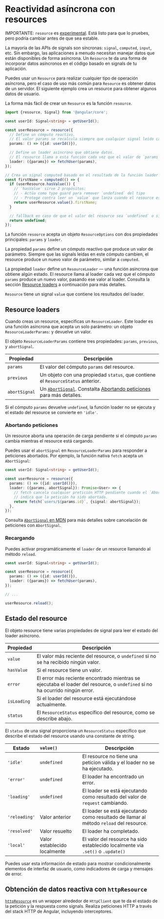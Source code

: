 # Reactividad asíncrona con resources

IMPORTANTE: `resource` es [experimental](reference/releases#experimental). Está listo para que lo pruebes, pero podría cambiar antes de que sea estable.

La mayoría de las APIs de signals son síncronas: `signal`, `computed`, `input`, etc. Sin embargo, las aplicaciones a menudo necesitan manejar datos que están disponibles de forma asíncrona. Un `Resource` te da una forma de incorporar datos asíncronos en el código basado en signals de tu aplicación.

Puedes usar un `Resource` para realizar cualquier tipo de operación asíncrona, pero el caso de uso más común para `Resource` es obtener datos de un servidor. El siguiente ejemplo crea un resource para obtener algunos datos de usuario.

La forma más fácil de crear un `Resource` es la función `resource`.

```typescript
import {resource, Signal} from '@angular/core';

const userId: Signal<string> = getUserId();

const userResource = resource({
  // Define un cómputo reactivo.
  // El valor params se recalcula siempre que cualquier signal leído cambie.
  params: () => ({id: userId()}),

  // Define un loader asíncrono que obtiene datos.
  // El resource llama a esta función cada vez que el valor de `params` cambia.
  loader: ({params}) => fetchUser(params),
});

// Crea un signal computed basado en el resultado de la función loader del resource.
const firstName = computed(() => {
  if (userResource.hasValue()) {
    // `hasValue` sirve 2 propósitos:
    // - Actúa como type guard para remover `undefined` del tipo
    // - Protege contra leer un `value` que lanza cuando el resource está en estado de error
    return userResource.value().firstName;
  }

  // fallback en caso de que el valor del resource sea `undefined` o si el resource está en estado de error
  return undefined;
});
```

La función `resource` acepta un objeto `ResourceOptions` con dos propiedades principales: `params` y `loader`.

La propiedad `params` define un cómputo reactivo que produce un valor de parámetro. Siempre que las signals leídas en este cómputo cambien, el resource produce un nuevo valor de parámetro, similar a `computed`.

La propiedad `loader` define un `ResourceLoader` — una función asíncrona que obtiene algún estado. El resource llama al loader cada vez que el cómputo `params` produce un nuevo valor, pasando ese valor al loader. Consulta la sección [Resource loaders](#resource-loaders) a continuación para más detalles.

`Resource` tiene un signal `value` que contiene los resultados del loader.

## Resource loaders

Cuando creas un resource, especificas un `ResourceLoader`. Este loader es una función asíncrona que acepta un solo parámetro: un objeto `ResourceLoaderParams`: y devuelve un valor.

El objeto `ResourceLoaderParams` contiene tres propiedades: `params`, `previous`, y `abortSignal`.

| Propiedad    | Descripción                                                                                                                                      |
| ------------ | ------------------------------------------------------------------------------------------------------------------------------------------------ |
| `params`     | El valor del cómputo `params` del resource.                                                                                                      |
| `previous`   | Un objeto con una propiedad `status`, que contiene el `ResourceStatus` anterior.                                                                 |
| `abortSignal`| Un [`AbortSignal`](https://developer.mozilla.org/en-US/docs/Web/API/AbortSignal). Constalta [Abortando peticiones](#abortando-peticiones) para más detalles. |

Si el cómputo `params` devuelve `undefined`, la función loader no se ejecuta y el estado del resource se convierte en `'idle'`.

### Abortando peticiones

Un resource aborta una operación de carga pendiente si el cómputo `params` cambia mientras el resource está cargando.

Puedes usar el `abortSignal` en `ResourceLoaderParams` para responder a peticiones abortados. Por ejemplo, la función nativa `fetch` acepta un `AbortSignal`:

```typescript
const userId: Signal<string> = getUserId();

const userResource = resource({
  params: () => ({id: userId()}),
  loader: ({params, abortSignal}): Promise<User> => {
    // fetch cancela cualquier pretición HTTP pendiente cuando el `AbortSignal` dado
    // indica que la petición ha sido abortada.
    return fetch(`users/${params.id}`, {signal: abortSignal});
  },
});
```

Consulta [`AbortSignal` en MDN](https://developer.mozilla.org/en-US/docs/Web/API/AbortSignal) para más detalles sobre cancelación de peticiones con `AbortSignal`.

### Recargando

Puedes activar programáticamente el `loader` de un resource llamando al método `reload`.

```typescript
const userId: Signal<string> = getUserId();

const userResource = resource({
  params: () => ({id: userId()}),
  loader: ({params}) => fetchUser(params),
});

// ...

userResource.reload();
```

## Estado del resource

El objeto resource tiene varias propiedades de signal para leer el estado del loader asíncrono.

| Propiedad   | Descripción                                                                                                     |
| ----------- | --------------------------------------------------------------------------------------------------------------- |
| `value`     | El valor más reciente del resource, o `undefined` si no se ha recibido ningún valor.                            |
| `hasValue`  | Si el resource tiene un valor.                                                                                  |
| `error`     | El error más reciente encontrado mientras se ejecutaba el loader del resource, o `undefined` si no ha ocurrido ningún error. |
| `isLoading` | Si el loader del resource está ejecutándose actualmente.                                                        |
| `status`    | El `ResourceStatus` específico del resource, como se describe abajo.                                            |

El `status` de una signal proporciona un `ResourceStatus` específico que describe el estado del resource usando una constante de string.

| Estado        | `value()`         | Descripción                                                                  |
| ------------- | :---------------- | ---------------------------------------------------------------------------- |
| `'idle'`      | `undefined`       | El resource no tiene una peticion válida y el loader no se ha ejecutado.       |
| `'error'`     | `undefined`       | El loader ha encontrado un error.                                            |
| `'loading'`   | `undefined`       | El loader se está ejecutando como resultado del valor de `request` cambiando. |
| `'reloading'` | Valor anterior    | El loader se está ejecutando como resultado de llamar al método `reload` del resource. |
| `'resolved'`  | Valor resuelto    | El loader ha completado.                                                     |
| `'local'`     | Valor establecido localmente | El valor del resource ha sido establecido localmente vía `.set()` o `.update()` |

Puedes usar esta información de estado para mostrar condicionalmente elementos de interfaz de usuario, como indicadores de carga y mensajes de error.

## Obtención de datos reactiva con `httpResource`

[`httpResource`](/guide/http/http-resource) es un wrapper alrededor de `HttpClient` que te da el estado de la petición y la respuesta como signals. Realiza peticiones HTTP a través del stack HTTP de Angular, incluyendo interceptores.

